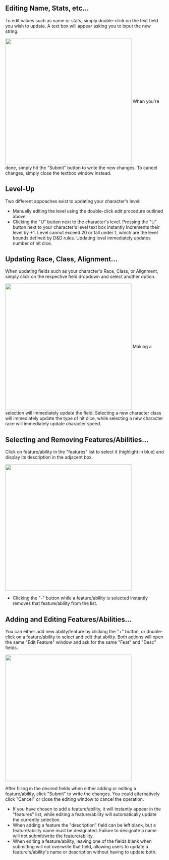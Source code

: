 
## Editing Name, Stats, etc... 
To edit values such as name or stats, simply double-click on the text field you wish to update. A text box will appear asking you to input the new string.
<!-- Demo Image of Software -->
<image align="center" src="https://user-images.githubusercontent.com/39421939/134764947-fd058899-4992-4565-bc7b-8f00d812650e.png" height="400">
When you're done, simply hit the "Submit" button to write the new changes. To cancel changes, simply close the textbox window instead.
  

## Level-Up
Two different appoaches exist to updating your character's level: 
- Manually editing the level using the double-click edit procedure outlined above.
- Clicking the "U" button next to the character's level.
Pressing the "U" button next to your character's level text box instantly increments their level by +1. Level cannot exceed 20 or fall under 1, which are the level bounds defined by D&D rules. Updating level immediately updates number of hit dice.


## Updating Race, Class, Alignment...
When updating fields such as your character's Race, Class, or Alignment, simply click on the respective field dropdown and select another option.
<!-- Demo Image of Software -->
<image align="center" src="https://user-images.githubusercontent.com/39421939/134782791-0dbe2304-bd1b-4827-a983-444d2596ae16.png" height="400">
Making a selection will immediately update the field. Selecting a new character class will immediately update the type of hit dice, while selecting a new character race will immediately update character speed.
  

## Selecting and Removing Features/Abilities...
Click on feature/ability in the "features" list to select it (highlight in blue) and display its description in the adjacent box.
<!-- Demo Image of Software -->
<image align="center" src="https://user-images.githubusercontent.com/39421939/134783128-178cff83-2570-44ed-b2cd-789df9c05131.png" height="400">

- Clicking the "-" button while a feature/ability is selected instantly removes that feature/ability from the list.
  

## Adding and Editing Features/Abilities...
You can either add new ability/feature by clicking the "+" button, or double-click on a feature/ability to select and edit that ability. Both actions will open the same "Edit Feature" window and ask for the same "Feat" and "Desc" fields.
<!-- Demo Image of Software -->
<image align="center" src="https://user-images.githubusercontent.com/39421939/134783129-37a57124-f8a5-4cdd-b208-9ccf1fc0f3d1.png" height="400">

After filling in the desired fields when either adding or editing a feature/ability, click "Submit" to write the changes. You could alternatively click "Cancel" or close the editing window to cancel the operation. 

- If you have chosen to add a feature/ability, it will instantly appear in the "features" list, while editing a feature/ability will automatically update the currently selection.
- When adding a feature the "description" field can be left blank, but a feature/ability name must be designated. Failure to designate a name will not submit/write the feature/ability.
- When editing a feature/ability, leaving one of the fields blank when submitting will not overwrite that field, allowing users to update a feature's/ability's name or description without having to update both. 
